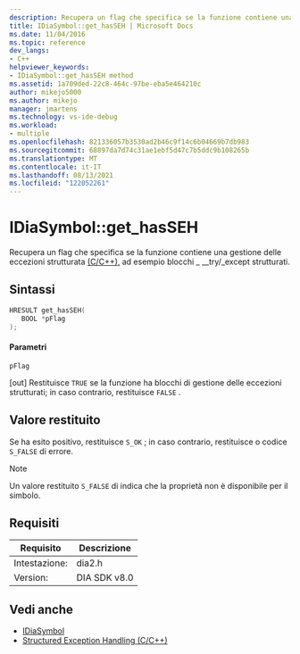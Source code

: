 ```yaml
---
description: Recupera un flag che specifica se la funzione contiene una gestione delle eccezioni strutturata (C/C++)), ad esempio blocchi _try/__except.
title: IDiaSymbol::get_hasSEH | Microsoft Docs
ms.date: 11/04/2016
ms.topic: reference
dev_langs:
- C++
helpviewer_keywords:
- IDiaSymbol::get_hasSEH method
ms.assetid: 1a709ded-22c8-464c-97be-eba5e464210c
author: mikejo5000
ms.author: mikejo
manager: jmartens
ms.technology: vs-ide-debug
ms.workload:
- multiple
ms.openlocfilehash: 821336057b3530ad2b46c9f14c6b04669b7db983
ms.sourcegitcommit: 68897da7d74c31ae1ebf5d47c7b5ddc9b108265b
ms.translationtype: MT
ms.contentlocale: it-IT
ms.lasthandoff: 08/13/2021
ms.locfileid: "122052261"
---
```

# <a name="idiasymbolget_hasseh"></a>IDiaSymbol::get_hasSEH
Recupera un flag che specifica se la funzione contiene una gestione delle eccezioni strutturata [(C/C++),](/cpp/cpp/structured-exception-handling-c-cpp) ad esempio blocchi \_ __try/_except strutturati.

## <a name="syntax"></a>Sintassi

```C++
HRESULT get_hasSEH(
   BOOL *pFlag
);
```

#### <a name="parameters"></a>Parametri
 `pFlag`

[out] Restituisce `TRUE` se la funzione ha blocchi di gestione delle eccezioni strutturati; in caso contrario, restituisce `FALSE` .

## <a name="return-value"></a>Valore restituito
 Se ha esito positivo, restituisce `S_OK` ; in caso contrario, restituisce o codice `S_FALSE` di errore.

> [!NOTE]
> Un valore restituito `S_FALSE` di indica che la proprietà non è disponibile per il simbolo.

## <a name="requirements"></a>Requisiti

|Requisito|Descrizione|
|-----------------|-----------------|
|Intestazione:|dia2.h|
|Version:|DIA SDK v8.0|

## <a name="see-also"></a>Vedi anche
- [IDiaSymbol](../../debugger/debug-interface-access/idiasymbol.md)
- [Structured Exception Handling (C/C++)](/cpp/cpp/structured-exception-handling-c-cpp)
